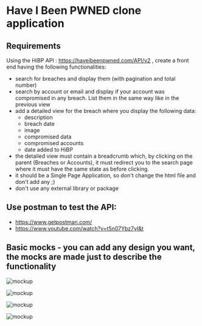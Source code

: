 # Have I Been PWNED clone application

## Requirements

Using the HiBP API : https://haveibeenpwned.com/API/v2 , create a front end having the following functionalities:

- search for breaches and display them (with pagination and total number)
- search by account or email and display if your account was compromised in any breach. List them in the same way like in the previous view
- add a detailed view for the breach where you display the following data:
  + description
  + breach date
  + image
  + compromised data
  + compromised accounts
  + date added to HiBP
- the detailed view must contain a breadcrumb which, by clicking on the parent (Breaches or Accounts), it must redirect you to the search page where it must have the same state as before clicking.
- it should be a Single Page Application, so don't change the html file and don't add any ;)
- don't use any external library or package

## Use postman to test the API:
- https://www.getpostman.com/
- https://www.youtube.com/watch?v=t5n07Ybz7yI&t

## Basic mocks - you can add any design you want, the mocks are made just to describe the functionality

![mockup](https://gist.github.com/alexonaci/2e433aa8623f310128ef1c6cf8d21766#file-screen-shot-2019-04-06-at-17-07-06-png)

![mockup](https://gist.github.com/alexonaci/2e433aa8623f310128ef1c6cf8d21766#file-screen-shot-2019-04-06-at-17-07-15-png)

![mockup](https://gist.github.com/alexonaci/2e433aa8623f310128ef1c6cf8d21766#file-screen-shot-2019-04-08-at-10-43-50-png)

![mockup](https://gist.github.com/alexonaci/2e433aa8623f310128ef1c6cf8d21766#file-screen-shot-2019-04-08-at-10-43-58-png)

